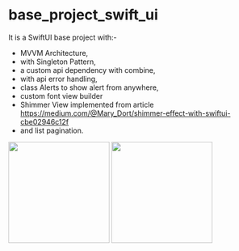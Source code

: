 # base_project_swift_ui
It is a SwiftUI base project with:-
  - MVVM Architecture,
  - with Singleton Pattern,
  - a custom api dependency with combine,
  - with api error handling,
  - class Alerts to show alert from anywhere,
  - custom font view builder
  - Shimmer View implemented from article https://medium.com/@Mary_Dort/shimmer-effect-with-swiftui-cbe02946c12f
  - and list pagination.

<img src="https://user-images.githubusercontent.com/71075740/184130543-6c2498cf-11c5-4f7f-918c-32603df72d1b.png" width="200"> <img src="https://user-images.githubusercontent.com/71075740/184130565-2928da9f-7026-48f3-b1cd-bb85498f76bd.png" width="200">
